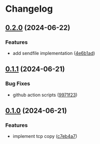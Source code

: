 # Changelog

## [0.2.0](https://github.com/majksa-dev/rust-io/compare/v0.1.1...v0.2.0) (2024-06-22)


### Features

* add sendfile implementation ([4e6b1ad](https://github.com/majksa-dev/rust-io/commit/4e6b1adb114493db04aa7bfd8b7088314c65fd24))

## [0.1.1](https://github.com/majksa-dev/rust-io/compare/v0.1.0...v0.1.1) (2024-06-21)


### Bug Fixes

* github action scripts ([9971f23](https://github.com/majksa-dev/rust-io/commit/9971f232df81df2b661096b2b75a9a2d337c214c))

## [0.1.0](https://github.com/majksa-dev/rust-io/compare/v0.0.1...v0.1.0) (2024-06-21)


### Features

* implement tcp copy ([c7eb4a7](https://github.com/majksa-dev/rust-io/commit/c7eb4a75a3211729189560d296509b49e2a55609))
